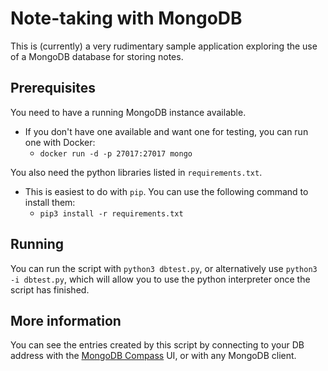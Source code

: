 # Note-taking with MongoDB

This is (currently) a very rudimentary sample application exploring the use of a MongoDB database for storing notes.

## Prerequisites

You need to have a running MongoDB instance available.

- If you don't have one available and want one for testing, you can run one with Docker:
  - `docker run -d -p 27017:27017 mongo`

You also need the python libraries listed in `requirements.txt`.

- This is easiest to do with `pip`. You can use the following command to install them:
  - `pip3 install -r requirements.txt`

## Running

You can run the script with `python3 dbtest.py`, or alternatively use `python3 -i dbtest.py`, which will allow you to use the python interpreter once the script has finished.

## More information

You can see the entries created by this script by connecting to your DB address with the [MongoDB Compass](https://www.mongodb.com/download-center/compass) UI, or with any MongoDB client.